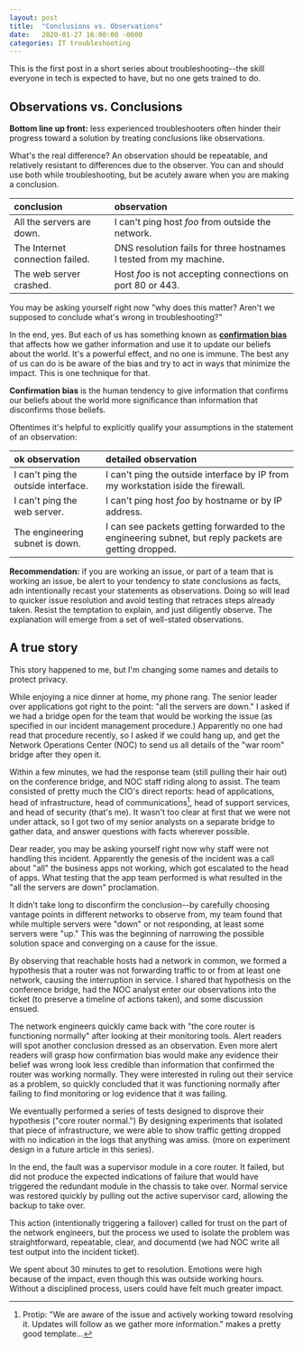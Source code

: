 ```yaml
---
layout: post
title:  "Conclusions vs. Observations"
date:   2020-01-27 16:00:00 -0600
categories: IT troubleshooting
---
```


This is the first post in a short series about troubleshooting--the skill everyone in tech
is expected to have, but no one gets trained to do.

## Observations vs. Conclusions

**Bottom line up front:** less experienced troubleshooters often hinder their progress toward a solution by treating conclusions like observations.

What's the real difference? An observation should be repeatable, and relatively resistant to differences
due to the observer. You can and should use both while troubleshooting, but be acutely aware when you are making a conclusion.

| conclusion | observation |
| :------------- | :------------- |
| All the servers are down. | I can't ping host *foo* from outside the network. |
| The Internet connection failed. | DNS resolution fails for three hostnames I tested from my machine. |
| The web server crashed. | Host *foo* is not accepting connections on port 80 or 443. |

You may be asking yourself right now "why does this matter? Aren't we supposed to conclude what's wrong in troubleshooting?"

In the end, yes. But each of us has something known as [**confirmation bias**][cbias] that affects how we gather information and use it to update our beliefs about the world. It's a powerful effect, and no one is immune. The best any of us can do is be aware of the bias and try to act in ways that minimize the impact. This is one technique for that.

**Confirmation bias** is the human tendency to give information that confirms our beliefs about the world more significance than information that disconfirms those beliefs.

Oftentimes it's helpful to explicitly qualify your assumptions in the statement of an observation:

| ok observation | detailed observation |
| :------------- | :------------- |
| I can't ping the outside interface. | I can't ping the outside interface by IP from my workstation iside the firewall. |
| I can't ping the web server. | I can't ping host *foo* by hostname or by IP address. |
| The engineering subnet is down. | I can see packets getting forwarded to the engineering subnet, but reply packets are getting dropped. |

**Recommendation:** if you are working an issue, or part of a team that is working an issue, be alert to
your tendency to state conclusions as facts, adn intentionally recast your statements as observations.
Doing so will lead to quicker issue resolution and avoid testing that retraces steps already taken.
Resist the temptation to explain, and just diligently observe. The explanation will emerge from a set of
well-stated observations.

## A true story

This story happened to me, but I'm changing some names and details to protect privacy.

While enjoying a nice dinner at home, my phone rang. The senior leader over applications
got right to the point: "all the servers are down." I asked if we had a bridge open for
the team that would be working the issue (as specified in our incident management procedure.)
Apparently no one had read that procedure recently, so I asked if we could hang up, and get the
Network Operations Center (NOC) to send us all details of the "war room" bridge after they open it.

Within a few minutes, we had the response team (still pulling their hair out) on the conference bridge,
and NOC staff riding along to assist. The team consisted of pretty much the CIO's direct reports: head of applications, head of infrastructure, head of communications[^1], head of support services, and head
of security (that's me). It wasn't too clear at first that we were not under attack, so I got two of my
senior analysts on a separate bridge to gather data, and answer questions with facts wherever possible.

Dear reader, you may be asking yourself right now why staff were not handling this incident. Apparently
the genesis of the incident was a call about "all" the business apps not working, which got escalated to
the head of apps. What testing that the app team performed is what resulted in the "all the servers are down" proclamation.

It didn't take long to disconfirm the conclusion--by carefully choosing vantage points in different
networks to observe from, my team found that while multiple servers were "down" or not responding,
at least some servers were "up." This was the beginning of narrowing the possible solution space and
converging on a cause for the issue.

By observing that reachable hosts had a network in common, we formed a hypothesis that a router was not
forwarding traffic to or from at least one network, causing the interruption in service. I shared that
hypothesis on the conference bridge, had the NOC analyst enter our observations into the ticket (to
preserve a timeline of actions taken), and some discussion ensued.

The network engineers quickly came back with "the core router is functioning normally" after looking at
their monitoring tools. Alert readers will spot another conclusion dressed as an observation. Even more alert readers will grasp how confirmation bias would make any evidence their belief was wrong look less credible than information that confirmed the router was working normally. They were interested in ruling out their service as a problem, so quickly concluded that it was functioning normally
after failing to find monitoring or log evidence that it was failing.

We eventually performed a series of tests designed to disprove their hypothesis ("core router normal.")
By designing experiments that isolated that piece of infrastructure, we were able to show traffic getting
dropped with no indication in the logs that anything was amiss. (more on experiment design in a future article in this series).

In the end, the fault was a supervisor module in a core router. It failed, but did not produce the expected indications of failure that would have triggered the redundant module in the chassis to take over. Normal service was restored quickly by pulling out the active supervisor card, allowing the backup to take over.

This action (intentionally triggering a failover) called for trust on the part of the network engineers, but the process we used to isolate the problem was straightforward, repeatable, clear, and documentd (we had NOC write all test output into the incident ticket).

We spent about 30 minutes to get to resolution. Emotions were high because of the impact, even though this was outside working hours. Without a disciplined process, users could have felt much greater impact.

[^1]: Protip: "We are aware of the issue and actively working toward resolving it. Updates will follow as we gather more information." makes a pretty good template...

[cbias]: https://youarenotsosmart.com/2010/06/23/confirmation-bias/
